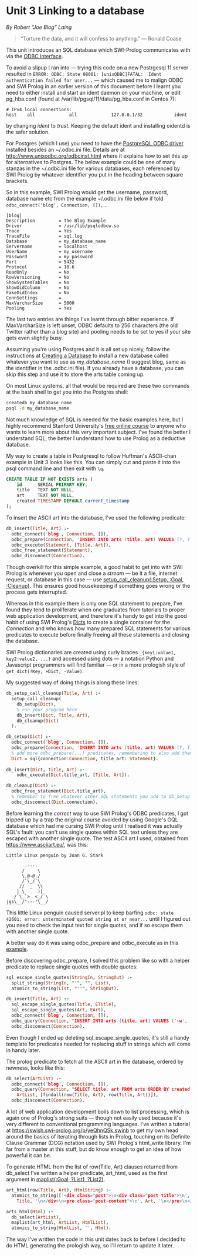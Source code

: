 # Unit 3 Linking to a database

*By Robert “Joe Blog” Laing*

> “Torture the data, and it will confess to anything.” ― Ronald Coase

This unit introduces an SQL database which SWI-Prolog communicates with via the [ODBC Interface](http://www.swi-prolog.org/pldoc/doc_for?object=section(%27packages/odbc.html%27)).

To avoid a slipup I ran into &mdash; trying this code on a new Postrgesql 11 server resulted in ```ERROR: ODBC: State 08001: [unixODBC]FATAL:  Ident authentication failed for user...``` &mdash; which caused me to malign ODBC and SWI Prolog in an earlier version of this document before I learnt you need to either install and start an ident daemon on your machine, or edit pg_hba.conf (found at 
/var/lib/pgsql/11/data/pg_hba.conf in Centos 7):

```
# IPv4 local connections:
host    all             all             127.0.0.1/32            ident
```

by changing *ident* to *trust*. Keeping the default ident and installing oidentd is the safer solution.

For Postgres (which I use) you need to have the [PostgreSQL ODBC driver](https://odbc.postgresql.org/) installed besides an ~/.odbc.ini file.
Details are at <http://www.unixodbc.org/odbcinst.html> where it explains how to set this up for alternatives to Postgres. The below example could be one of many stanzas in the ~/.odbc.ini file for various databases, each referenced by SWI Prolog by whatever identifier you put in the heading between square brackets. 

So in this example, SWI Prolog would get the username, password, database name etc from the example ~/.odbc.ini file below if told ```odbc_connect('blog', Connection, []),```...

```
[blog]
Description         = The Blog Example
Driver              = /usr/lib/psqlodbcw.so
Trace               = Yes
TraceFile           = sql.log
Database            = my_database_name
Servername          = localhost
UserName            = my_username
Password            = my_password
Port                = 5432
Protocol            = 10.6
ReadOnly            = No
RowVersioning       = No
ShowSystemTables    = No
ShowOidColumn       = No
FakeOidIndex        = No
ConnSettings        =
MaxVarcharSize      = 5000
Pooling             = Yes
```
The last two entries are things I've learnt through bitter experience. If MaxVarcharSize is left unset, ODBC defaults to 256 characters (the old Twitter rather than a blog site) and pooling needs to be set to yes if your site gets even slightly busy.

Assuming you're using Postgres and it is all set up nicely, follow the instructions at [Creating a Database](https://www.postgresql.org/docs/current/manage-ag-createdb.html) to install a new database called whatever you want to use as *my_database_name* (I suggest blog, same as the identifier in the .odbc.ini file). If you already have a database, you can skip this step and use it to store the arts table coming up.

On most Linux systems, all that would be required are these two commands at the bash shell to get you into the Postgres shell: 
```bash
createdb my_database_name
psql -d my_database_name
```

Not much knowledge of SQL is needed for the basic examples here, but I highly recommend Stanford University's [free online course](https://lagunita.stanford.edu/courses/DB/2014/SelfPaced/about) to anyone who wants to learn more about this very important subject. I've found the better I understand SQL, the better I understand how to use Prolog as a deductive database.

My way to create a table in Postgresql to follow Huffman's ASCII-chan example in Unit 3 looks like this. You can simply cut and paste it into the psql command line and then exit with ```\q```.

```sql
CREATE TABLE IF NOT EXISTS arts (
    id      SERIAL PRIMARY KEY,
    title   TEXT NOT NULL,
    art     TEXT NOT NULL,
    created TIMESTAMP DEFAULT current_timestamp
);
```

To insert the ASCII art into the database, I've used the following predicate:

```prolog
db_insert(Title, Art) :-
  odbc_connect('blog', Connection, []),
  odbc_prepare(Connection, 'INSERT INTO arts (title, art) VALUES (?, ?)', [default, default], Statement),
  odbc_execute(Statement, [Title, Art]),
  odbc_free_statement(Statement),
  odbc_disconnect(Connection).
```

Though overkill for this simple example, a good habit to get into with SWI Prolog is whenever you open and close a *stream* &mdash; be it a file, internet request, or database in this case &mdash; use [setup_call_cleanup(:Setup, :Goal, :Cleanup)](http://www.swi-prolog.org/pldoc/doc_for?object=setup_call_cleanup/3). This ensures good housekeeping if something goes wrong or the process gets interrupted.

Whereas in this example there is only one SQL statement to prepare, I've found they tend to proliferate when one graduates from tutorials to proper web application development, and therefore it's handy to get into the good habit of using SWI Prolog's [Dicts](http://www.swi-prolog.org/pldoc/man?section=bidicts) to create a single container for the *Connection* and who knows how many prepared SQL statements for various predicates to execute before finally freeing all these statements and closing the database.

SWI Prolog dictionaries are created using curly braces ```_{key1:value1, key2:value2, ...}``` and accessed using dots &mdash; a notation Python and Javascript programmers will find familiar &mdash; or in a more prologish style of ```get_dict(?Key, +Dict, -Value)```.

My suggested way of doing things is along these lines:

```prolog
db_setup_call_cleanup(Title, Art) :-
  setup_call_cleanup(
    db_setup(Dict),
    % run your program here
    db_insert(Dict, Title, Art),
    db_cleanup(Dict)
  ).

db_setup(Dict) :-
  odbc_connect('blog', Connection, []),
  odbc_prepare(Connection, 'INSERT INTO arts (title, art) VALUES (?, ?)', [default, default], Statement),
  % add more odbc_prepare(...) predicates, remembering to also add them to the dictionary.
  Dict = sql{connection:Connection, title_art: Statement}.
  
db_insert(Dict, Title, Art) :-
    odbc_execute(Dict.title_art, [Title, Art]).

db_cleanup(Dict) :-
  odbc_free_statement(Dict.title_art),
  % remember to free whatever other SQL statements you add to db_setup here.
  odbc_disconnect(Dict.connection).  
```

Before learning the *correct* way to use SWI Prolog's ODBC predicates, I got tripped up by a trap the original course avoided by using Google's GQL database which had me cursing SWI Prolog until I realised it was actually SQL's fault: you can't use single quotes within SQL text unless they are escaped with another single quote. The test ASCII art I used, obtained from <https://www.asciiart.eu/>, was this:

```
Little Linux penguin by Joan G. Stark

       .---.
      /     \
      \.@-@./
      /`\_/`\
     //  _  \\
    | \     )|_
   /`\_`>  <_/ \
jgs\__/'---'\__/
```

This little Linux penguin caused server.pl to keep barfing ```odbc: state 42601: error: unterminated quoted string at or near...``` until I figured out you need to check the input text for single quotes, and if so escape them with another single quote.

A better way do it was using odbc_prepare and odbc_execute as in this [example](https://github.com/SWI-Prolog/packages-odbc/blob/master/demo/wordnet.pl).

Before discovering odbc_prepare, I solved this problem like so with a helper predicate to replace single quotes with double quotes:

```prolog
sql_escape_single_quotes(StringIn, StringOut) :-
  split_string(StringIn, "'", "", List),
  atomics_to_string(List, "''", StringOut).

db_insert(Title, Art) :-
  sql_escape_single_quotes(Title, ETitle),
  sql_escape_single_quotes(Art, EArt),  
  odbc_connect('blog', Connection, []),
  odbc_query(Connection, "INSERT INTO arts (title, art) VALUES ('~w', '~w')"-[ETitle, EArt]),
  odbc_disconnect(Connection).
```

Even though I ended up deleting sql_escape_single_quotes, it's still a handy template for predicates needed for replacing stuff in strings which will come in handy later. 

The prolog predicate to fetch all the ASCII art in the database, ordered by newness, looks like this:

```prolog
db_select(ArtList) :-
  odbc_connect('blog', Connection, []),
  odbc_query(Connection, "SELECT title, art FROM arts ORDER BY created DESC", 
    ArtList, [findall(row(Title, Art), row(Title, Art))]),  
  odbc_disconnect(Connection).
```

A lot of web application development boils down to list processing, which is again one of Prolog's strong suits &mdash; though not easily used because it's very different to conventional programming languages. I've written a tutorial at <https://swish.swi-prolog.org/p/yeQhnQSk.swinb> to get my own head around the basics of iterating through lists in Prolog, touching on its Definite Clause Grammar (DCG) notation used by SWI Prolog's html_write library. I'm far from a master at this stuff, but do know enough to get an idea of how powerful it can be.

To generate HTML from the list of row(Title, Art) clauses returned from db_select I've written a helper predicate, art_html, used as the first argument in [maplist(:Goal, ?List1, ?List2)](http://www.swi-prolog.org/pldoc/doc_for?object=maplist/3).

```prolog
art_html(row(Title, Art), HtmlString) :-
  atomics_to_string(['<div class="post">\n<div class="post-title">\n', 
    Title, '\n</div>\n<pre class="post-content">\n', Art, '\n</pre>\n</div>\n'], '', HtmlString).

arts_html(Html) :-
  db_select(ArtList),
  maplist(art_html, ArtList, HtmlList),
  atomics_to_string(HtmlList, '', Html).
```

The way I've written the code in this unit dates back to before I decided to do HTML generating the prologish way, so I'll return to update it later.


